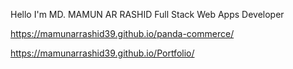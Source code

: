 Hello I'm
MD. MAMUN AR RASHID
Full Stack Web Apps Developer

<!--
**Mamunarrashid39/Mamunarrashid39** is a ✨ _special_ ✨ repository because its `README.md` (this file) appears on your GitHub profile.

Here are some ideas to get you started:

- 🔭 I’m currently working on ...
- 🌱 I’m currently learning ...
- 👯 I’m looking to collaborate on ...
- 🤔 I’m looking for help with ...
- 💬 Ask me about ...
- 📫 How to reach me: ...
- 😄 Pronouns: ...

- ⚡ Fun fact: ...
-->
https://mamunarrashid39.github.io/panda-commerce/

https://mamunarrashid39.github.io/Portfolio/
